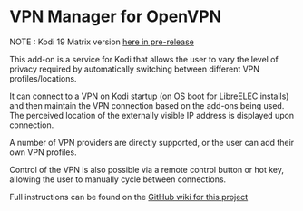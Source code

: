 VPN Manager for OpenVPN
=======================

NOTE : Kodi 19 Matrix version [here in pre-release](https://github.com/Zomboided/service.vpn.manager/releases/tag/6.9.3)

This add-on is a service for Kodi that allows the user to vary the level of
privacy required by automatically switching between different VPN
profiles/locations.

It can connect to a VPN on Kodi startup (on OS boot for LibreELEC installs) and
then maintain the VPN connection based on the add-ons being used. The perceived
location of the externally visible IP address is displayed upon connection.

A number of VPN providers are directly supported, or the user can add their own
VPN profiles.

Control of the VPN is also possible via a remote control button or hot key,
allowing the user to manually cycle between connections.

Full instructions can be found on the [GitHub wiki for this
project](https://github.com/Zomboided/service.vpn.manager/wiki)
